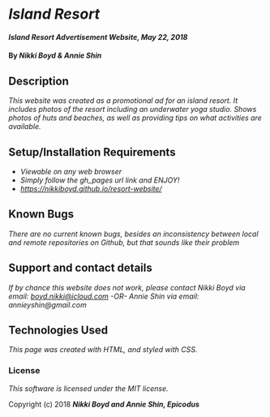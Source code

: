 # _Island Resort_

#### _Island Resort Advertisement Website, May 22, 2018_

#### By _**Nikki Boyd & Annie Shin**_

## Description

_This website was created as a promotional ad for an island resort. It includes photos of the resort including an underwater yoga studio. Shows photos of huts and beaches, as well as providing tips on what activities are available._

## Setup/Installation Requirements

* _Viewable on any web browser_
* _Simply follow the gh_pages url link and ENJOY!_
* _https://nikkiboyd.github.io/resort-website/_


## Known Bugs

_There are no current known bugs, besides an inconsistency between local and remote repositories on Github, but that sounds like their problem_

## Support and contact details

_If by chance this website does not work, please contact Nikki Boyd via email: boyd.nikki@icloud.com -OR- Annie Shin via email: annieyshin@gmail.com_

## Technologies Used

_This page was created with HTML, and styled with CSS._

### License

*This software is licensed under the MIT license.*

Copyright (c) 2018 **_Nikki Boyd and Annie Shin, Epicodus_**
